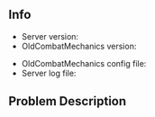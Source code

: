 <!-- Please fill out all fields as applicable, providing as many details as possible -->

## Info

- Server version: 
- OldCombatMechanics version: 
<!-- For these next two, please post links to a hastebin/pastebin upload of the file -->
- OldCombatMechanics config file: 
- Server log file: 

## Problem Description
> 

